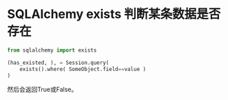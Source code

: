 # SQLAlchemy exists 判断某条数据是否存在

```py
from sqlalchemy import exists

(has_existed, ), = Session.query(
    exists().where( SomeObject.field==value )
)
```

然后会返回True或False。